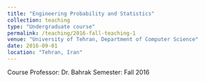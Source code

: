 ```yaml
---
title: "Engineering Probability and Statistics"
collection: teaching
type: "Undergraduate course"
permalink: /teaching/2016-fall-teaching-1
venue: "University of Tehran, Department of Computer Science"
date: 2016-09-01
location: "Tehran, Iran"
---
```

Course Professor: Dr. Bahrak
Semester: Fall 2016
